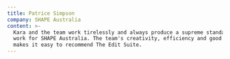 ```yaml
---
title: Patrice Simpson
company: SHAPE Australia
content: >-
  Kara and the team work tirelessly and always produce a supreme standard of
  work for SHAPE Australia. The team's creativity, efficiency and good value
  makes it easy to recommend The Edit Suite.
---
```



